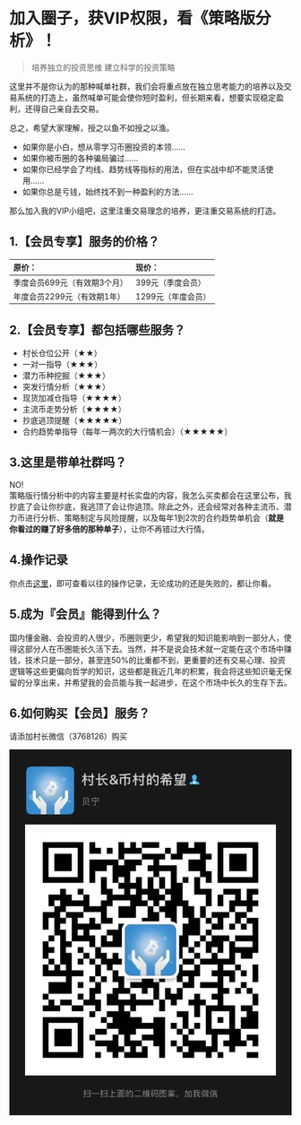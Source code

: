 # 加入圈子，获VIP权限，看《策略版分析》！

> 培养独立的投资思维 建立科学的投资策略

这里并不是你认为的那种喊单社群，我们会将重点放在独立思考能力的培养以及交易系统的打造上，虽然喊单可能会使你短时盈利，但长期来看，想要实现稳定盈利，还得自己亲自去交易。

总之，希望大家理解，授之以鱼不如授之以渔。

* 如果你是小白，想从零学习币圈投资的本领……
* 如果你被币圈的各种骗局骗过……
* 如果你已经学会了均线、趋势线等指标的用法，但在实战中却不能灵活使用……
* 如果你总是亏钱，始终找不到一种盈利的方法……

那么加入我的VIP小组吧，这里注重交易理念的培养，更注重交易系统的打造。

## 1.【会员专享】服务的价格？

| **原价：** | **现价：** |
| :--- | :--- |
| 季度会员699元（有效期3个月） | 399元（季度会员） |
| 年度会员2299元（有效期1年） | 1299元（年度会员） |

## 2.【会员专享】都包括哪些服务？

* 村长仓位公开（★★）
* 一对一指导（★★★）
* 潜力币种挖掘（★★★）
* 突发行情分析（★★★） 
* 现货加减仓指导（★★★★）
* 主流币走势分析（★★★★）
* 抄底逃顶提醒（★★★★★）
* 合约趋势单指导（每年一两次的大行情机会）（★★★★★）

## 3.这里是带单社群吗？

NO!  
策略版行情分析中的内容主要是村长实盘的内容，我怎么买卖都会在这里公布，我抄底了会让你抄底，我逃顶了会让你逃顶。除此之外，还会经常对各种主流币、潜力币进行分析、策略制定与风险提醒，以及每年1到2次的合约趋势单机会（**就是你看过的赚了好多倍的那种单子**），让你不再错过大行情。

## 4.操作记录

你点击[这里](http://mp.weixin.qq.com/s?__biz=MzA5MTc4ODA2Nw==&mid=2457528052&idx=2&sn=0b15057823e39a91c27c73dcc8d5b79c&chksm=87f940b8b08ec9ae5a995b7ccacfd2d4c60e66566023630da5e95c2f50b9b60ed798cfaec72c&scene=21#wechat_redirect)，即可查看以往的操作记录，无论成功的还是失败的，都让你看。

## 5.成为『会员』能得到什么？

国内懂金融、会投资的人很少，币圈则更少，希望我的知识能影响到一部分人，使得这部分人在币圈能长久活下去。当然，并不是说会技术就一定能在这个市场中赚钱，技术只是一部分，甚至连50%的比重都不到，更重要的还有交易心理、投资逻辑等这些更偏向哲学的知识，这些都是我近几年的积累，我会将这些知识毫无保留的分享出来，并希望我的会员能与我一起进步，在这个市场中长久的生存下去。  


## 6.如何购买【会员】服务？

请添加村长微信（3768126）购买

![&#x626B;&#x4E00;&#x626B;&#xFF0C;&#x52A0;&#x6211;&#x5FAE;&#x4FE1;](.gitbook/assets/640.webp)

